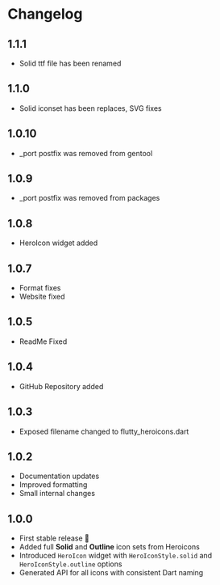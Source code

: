 # Changelog

## 1.1.1
- Solid ttf file has been renamed

## 1.1.0
- Solid iconset has been replaces, SVG fixes

## 1.0.10
- _port postfix was removed from gentool

## 1.0.9
- _port postfix was removed from packages

## 1.0.8
- HeroIcon widget added

## 1.0.7
- Format fixes
- Website fixed

## 1.0.5
- ReadMe Fixed

## 1.0.4
- GitHub Repository added

## 1.0.3
- Exposed filename changed to flutty_heroicons.dart

## 1.0.2
- Documentation updates
- Improved formatting
- Small internal changes

## 1.0.0
- First stable release 🎉
- Added full **Solid** and **Outline** icon sets from Heroicons
- Introduced `HeroIcon` widget with `HeroIconStyle.solid` and `HeroIconStyle.outline` options
- Generated API for all icons with consistent Dart naming
